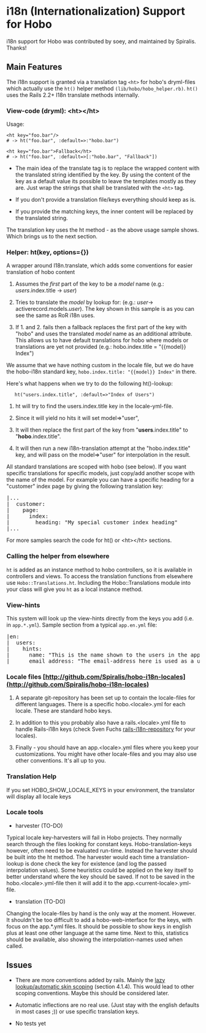 # i18n (Internationalization) Support for Hobo

i18n support for Hobo was contributed by soey, and maintained by
Spiralis.  Thanks!


## Main Features

The i18n support is granted via a translation tag `<ht>` for hobo's
dryml-files which actually use the `ht()` helper method
`(lib/hobo/hobo_helper.rb)`.  `ht()` uses the Rails 2.2+ I18n translate
methods internally.

### View-code (dryml): &lt;ht&gt;&lt;/ht&gt;

Usage:

    <ht key="foo.bar"/> 
    # -> ht("foo.bar", :default=>:"hobo.bar")
    
    <ht key="foo.bar">Fallback</ht> 
    # -> ht("foo.bar", :default=>[:"hobo.bar", "Fallback"])

 * The main idea of the translate tag is to replace the wrapped content with the translated string identified by the key. By using the content of the key as a default value its possible to leave the templates mostly as they are. Just wrap the strings that shall be translated with the `<ht>` tag.

 * If you don't provide a translation file/keys everything should keep as is.

 * If you provide the matching keys, the inner content will be replaced by the translated string.

The translation key uses the ht method - as the above usage sample shows. Which brings us to the next section.
 

### Helper: ht(key, options={})

A wrapper around I18n.translate, which adds some conventions for easier translation of hobo content

 1. Assumes the *first* part of the key to be a *model* name (e.g.: *users*.index.title -> *user*)

 2. Tries to translate the *model* by lookup for: (e.g.: *user*-> activerecord.models.*user*). The key shown in this sample is as you can see the same as RoR i18n uses.

 3. If 1. and 2. fails then a fallback replaces the first part of the key with "hobo" and uses the translated *model* name as an additional attribute. This allows us to have default translations for hobo where models or translations are yet not provided (e.g.: hobo.index.title = "{{model}} Index") 

We assume that we have nothing custom in the locale file, but we do have the hobo-i18n standard key, `hobo.index.title: "{{model}} Index"` in there.

Here's what happens when we try to do the following ht()-lookup:

       ht("users.index.title", :default=>"Index of Users")
 
 1. ht will try to find the users.index.title key in the locale-yml-file. 

 2. Since it will yield no hits it will set model=>"user", 

 3. It will then replace the first part of the key from "**users**.index.title" to "**hobo**.index.title".

 4. It will then run a new i18n-translation attempt at the "hobo.index.title" key, and will pass on the model=>"user" for interpolation in the result.

All standard translations are scoped with hobo (see below). If you want specific translations for specific models, just copy/add another scope with the name of the model. For example you can have a specific heading for a "customer" index page by giving the following translation key:
<pre>
|...
|  customer:
|    page:
|      index:
|        heading: "My special customer index heading"
|...
</pre>
For more samples search the code for ht() or &lt;ht&gt;&lt;/ht&gt; sections.

### Calling the helper from elsewhere

`ht` is added as an instance method to hobo controllers, so it is
available in controllers and views.   To access the translation
functions from elsewhere use `Hobo::Translations.ht`.   Including the
Hobo::Translations module into your class will give you `ht` as a
local instance method.

### View-hints
This system will look up the view-hints directly from the keys you add (i.e. in `app.*.yml`). Sample section from a typical `app.en.yml` file:
<pre>
|en:
|  users:
|    hints:
|      name: "This is the name shown to the users in the application. It should contain the user's full name."
|      email_address: "The email-address here is used as a user-id as well as a means of communicating with the user via email. Make sure the user has allowed mail from the host of this application." 
</pre>

### Locale files [http://github.com/Spiralis/hobo-i18n-locales](http://github.com/Spiralis/hobo-i18n-locales)

 1. A separate git-repository has been set up to contain the locale-files for different languages. There is a specific hobo.&lt;locale&gt;.yml for each locale. These are standard hobo keys. 

 2. In addition to this you probably also have a rails.&lt;locale&gt;.yml file to handle Rails-i18n keys (check Sven Fuchs [rails-i18n-repository](http://github.com/svenfuchs/rails-i18n/tree/master/rails/locale/) for your locales). 

 3. Finally - you should have an app.&lt;locale&gt;.yml files where
 you keep your customizations. You might have other locale-files and
 you may also use other conventions. It's all up to you. 

### Translation Help

If you set HOBO_SHOW_LOCALE_KEYS in your environment, the translator
will display all locale keys

### Locale tools
  * harvester (TO-DO)

Typical locale key-harvesters will fail in Hobo projects. They normally search through the files looking for constant keys. Hobo-translation-keys however, often need to be  evaluated run-time. Instead the harvester should be built into the ht method. The harvester would each time a translation-lookup is done check the key for existence (and log the passed interpolation values). Some heuristics could be applied on the key itself to better understand where the key should be saved. If not to be saved in the hobo.&lt;locale&gt;.yml-file then it will add it to the app.&lt;current-locale&gt;.yml-file. 

  * translation (TO-DO)

Changing the locale-files by hand is the only way at the moment. However. It shouldn't be too difficult to add a hobo-web-interface for the keys, with focus on the app.*.yml files. It should be possible to show keys in english plus at least one other language at the same time. Next to this, statistics should be available, also showing the interpolation-names used when called. 


## Issues

 - There are more conventions added by rails. Mainly the [lazy lookup/automatic skin scoping](http://guides.rubyonrails.org/i18n.html) (section 4.1.4). This would lead to other scoping conventions. Maybe this should be considered later.

 - Automatic inflections are no real use. (Just stay with the english defaults in most cases ;)) or use specific translation keys.

 - No tests yet
